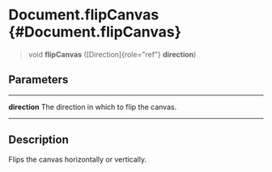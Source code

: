 Document.flipCanvas {#Document.flipCanvas}
===================

> void **flipCanvas** ([Direction]{role="ref"} **direction**)

Parameters
----------

  --------------- --------------------------------------------
  **direction**   The direction in which to flip the canvas.
  --------------- --------------------------------------------

Description
-----------

Flips the canvas horizontally or vertically.
